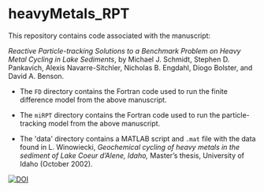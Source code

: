 # heavyMetals_RPT

This repository contains code associated with the manuscript:

*Reactive Particle-tracking Solutions to a Benchmark Problem on Heavy Metal Cycling in Lake Sediments*, by Michael J. Schmidt, Stephen D. Pankavich, Alexis Navarre-Sitchler, Nicholas B. Engdahl, Diogo Bolster, and David A. Benson.

- The `FD` directory contains the Fortran code used to run the
finite difference model from the above manuscript.

- The `miRPT` directory contains the Fortran code used to run the
particle-tracking model from the above manuscript.

- The 'data' directory contains a MATLAB script and `.mat` file with the data found in L. Winowiecki, *Geochemical cycling of heavy metals in the sediment of Lake Coeur d’Alene, Idaho,* Master’s thesis, University of Idaho (October 2002).

[![DOI](https://zenodo.org/badge/DOI/10.5281/zenodo.3708060.svg)](https://doi.org/10.5281/zenodo.3708060)
